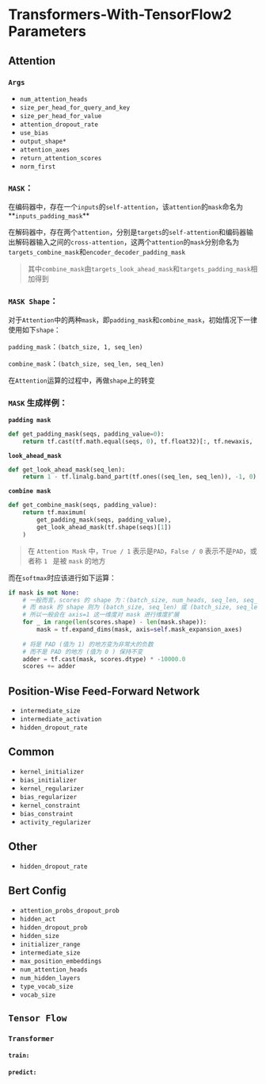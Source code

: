 # Transformers-With-TensorFlow2 Parameters

## Attention

### `Args`

- `num_attention_heads`
- `size_per_head_for_query_and_key`
- `size_per_head_for_value`
- `attention_dropout_rate`
- `use_bias`
- `output_shape*`
- `attention_axes`
- `return_attention_scores`
- `norm_first`

### `MASK`：

在编码器中，存在一个`inputs`的`self-attention`，该`attention`的`mask`命名为**`inputs_padding_mask`**

在解码器中，存在两个`attention`，分别是`targets`的`self-attention`和编码器输出解码器输入之间的`cross-attention`，这两个`attention`的`mask`分别命名为`targets_combine_mask`和`encoder_decoder_padding_mask`

> 其中`combine_mask`由`targets_look_ahead_mask`和`targets_padding_mask`相加得到

### `MASK Shape`：

对于`Attention`中的两种`mask`，即`padding_mask`和`combine_mask`，初始情况下一律使用如下`shape`：

`padding_mask`：`(batch_size, 1, seq_len)`

`combine_mask`：`(batch_size, seq_len, seq_len)`

在`Attention`运算的过程中，再做`shape`上的转变

### `MASK` 生成样例：

**`padding mask`**

```python
def get_padding_mask(seqs, padding_value=0):
    return tf.cast(tf.math.equal(seqs, 0), tf.float32)[:, tf.newaxis, :]
```

**`look_ahead_mask`**

```python
def get_look_ahead_mask(seq_len):
    return 1 - tf.linalg.band_part(tf.ones((seq_len, seq_len)), -1, 0)
```

**`combine mask`**

```python
def get_combine_mask(seqs, padding_value):
    return tf.maximum(
        get_padding_mask(seqs, padding_value),
        get_look_ahead_mask(tf.shape(seqs)[1])
    )
```

> 在 `Attention Mask` 中，`True / 1` 表示是`PAD`，`False / 0` 表示不是`PAD`，或者称 `1
>` 是被 `mask` 的地方

而在`softmax`时应该进行如下运算：

```python
if mask is not None:
    # 一般而言，scores 的 shape 为：(batch_size, num_heads, seq_len, seq_len)
    # 而 mask 的 shape 则为 (batch_size, seq_len) 或 (batch_size, seq_len, seq_len)
    # 所以一般会在 axis=1 这一维度对 mask 进行维度扩展
    for _ in range(len(scores.shape) - len(mask.shape)):
        mask = tf.expand_dims(mask, axis=self.mask_expansion_axes)
    
    # 将是 PAD (值为 1) 的地方变为非常大的负数
    # 而不是 PAD 的地方 (值为 0 ) 保持不变
    adder = tf.cast(mask, scores.dtype) * -10000.0
    scores += adder
```



## Position-Wise Feed-Forward Network

- `intermediate_size`
- `intermediate_activation`
- `hidden_dropout_rate`

## Common

- `kernel_initializer`
- `bias_initializer`
- `kernel_regularizer`
- `bias_regularizer`
- `kernel_constraint`
- `bias_constraint`
- `activity_regularizer`

## Other

- `hidden_dropout_rate`

## Bert Config

- `attention_probs_dropout_prob`
- `hidden_act`
- `hidden_dropout_prob`
- `hidden_size`
- `initializer_range`
- `intermediate_size`
- `max_position_embeddings`
- `num_attention_heads`
- `num_hidden_layers`
- `type_vocab_size`
- `vocab_size`

## `Tensor Flow`

### `Transformer`

#### `train:`

#### `predict:`